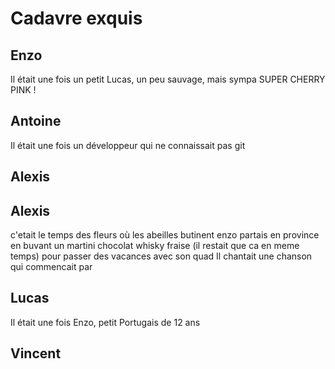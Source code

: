 # Cadavre exquis

## Enzo
Il était une fois un petit Lucas, un peu sauvage, mais sympa
SUPER CHERRY PINK !

## Antoine
Il était une fois un développeur
qui ne connaissait pas git

## Alexis

## Alexis
c'etait le temps des fleurs où
les abeilles butinent
enzo partais en province
en buvant un martini chocolat whisky fraise (il restait que ca en meme temps)
pour passer des vacances avec son quad
Il chantait une chanson qui commencait par

## Lucas

Il était une fois Enzo, petit Portugais de 12 ans

## Vincent
